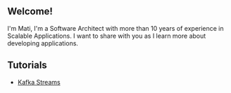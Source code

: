 ## Welcome!
I'm Mati, I'm a Software Architect with more than 10 years of experience in Scalable Applications. I want to share with you as I learn more about developing applications.

## Tutorials
* [Kafka Streams](tutorials/kafka-streams/word-count-app/README.md)

